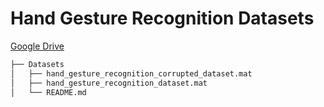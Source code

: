 # Hand Gesture Recognition Datasets

[Google Drive](https://drive.google.com/drive/folders/1IyUM7Pd4lgo2Zb2aSyTBuXb4_vyg60tc?usp=drive_link)

```bash
├── Datasets
│   ├── hand_gesture_recognition_corrupted_dataset.mat
│   ├── hand_gesture_recognition_dataset.mat
│   └── README.md
```

